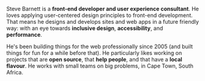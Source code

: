 Steve Barnett is a **front-end developer and user experience consultant**. He loves applying user-centered design principles to front-end development. That means he designs and develops sites and web apps in a future friendly way: with an eye towards **inclusive design**, **accessibility**, and **performance**.

He's been building things for the web professionally since 2005 (and built things for fun for a while before that). He particularly likes working on projects that are **open source**, that **help people**, and that have a **local flavour**. He works with small teams on big problems, in Cape Town, South Africa. 
